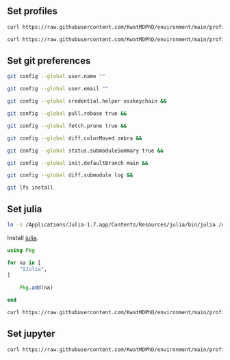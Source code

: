 ## Set profiles

```sh
curl https://raw.githubusercontent.com/KwatMDPhD/environment/main/profile/zshrc > ~/.zshrc &&

curl https://raw.githubusercontent.com/KwatMDPhD/environment/main/profile/vimrc > ~/.vimrc
```

## Set git preferences

```sh
git config --global user.name ""

git config --global user.email ""

git config --global credential.helper osxkeychain &&

git config --global pull.rebase true &&

git config --global fetch.prune true &&

git config --global diff.colorMoved zebra &&

git config --global status.submoduleSummary true &&

git config --global init.defaultBranch main &&

git config --global diff.submodule log &&

git lfs install
```

## Set julia

```bash
ln -s /Applications/Julia-1.7.app/Contents/Resources/julia/bin/julia /usr/local/bin/julia
```

Install [julia](https://julialang.org/downloads).

```julia
using Pkg

for na in [
    "IJulia",
]

    Pkg.add(na)

end
```

```sh
curl https://raw.githubusercontent.com/KwatMDPhD/environment/main/profile/JuliaFormatter.toml > ~/.JuliaFormatter.toml
```

## Set jupyter

```sh
curl https://raw.githubusercontent.com/KwatMDPhD/environment/main/profile/notebook.json > ~/
```
